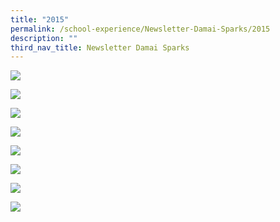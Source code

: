 ```yaml
---
title: "2015"
permalink: /school-experience/Newsletter-Damai-Sparks/2015
description: ""
third_nav_title: Newsletter Damai Sparks
---
```

![](/images/2015%20DMPS_Newsletter_Page_1.jpeg)

![](/images/2015%20DMPS_Newsletter_Page_2.jpeg)

![](/images/2015%20DMPS_Newsletter_Page_3.jpeg)

![](/images/2015%20DMPS_Newsletter_Page_4.jpeg)

![](/images/2015%20DMPS_Newsletter_Page_5.jpeg)

![](/images/2015%20DMPS_Newsletter_Page_6.jpeg)

![](/images/2015%20DMPS_Newsletter_Page_7.jpeg)

![](/images/2015%20DMPS_Newsletter_Page_8.jpeg)